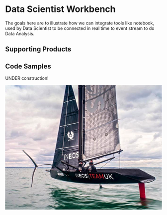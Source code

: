 # Data Scientist Workbench
The goals here are to illustrate how we can integrate tools like notebook, used by Data Scientist to be connected in real time to event stream to do Data Analysis.

## Supporting Products


## Code Samples



UNDER construction!

![](../under-construction.png)
